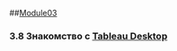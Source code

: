 ##[Module03](https://github.com/Data-Learn/data-engineering/blob/master/DE-101%20Modules/Module03/DE%20-%20101%20Module03.md)
### 3.8 Знакомство с [Tableau Desktop](https://www.tableau.com/products/desktop)
